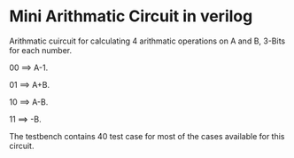 # Mini Arithmatic Circuit in verilog
 Arithmatic cuircuit for calculating 4 arithmatic operations
 on A and B, 3-Bits for each number.

 00 ==> A-1.
 
 01 ==> A+B.
 
 10 ==> A-B.
 
 11 ==> -B.
 
 The testbench contains 40 test case for most of the cases available for this circuit. 
